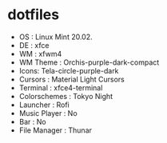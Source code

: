 # dotfiles 


* OS : Linux Mint 20.02.
* DE : xfce
* WM : xfwm4
* WM Theme : Orchis-purple-dark-compact
* Icons: Tela-circle-purple-dark
* Cursors : Material Light Cursors
* Terminal : xfce4-terminal
* Colorschemes : Tokyo Night
* Launcher : Rofi
* Music Player : No
* Bar : No
* File Manager : Thunar
